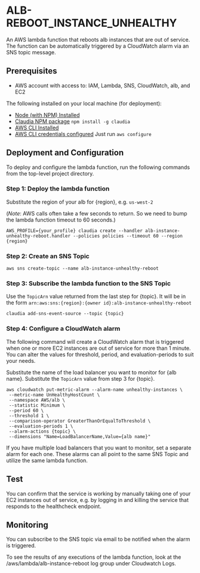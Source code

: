 # ALB-REBOOT_INSTANCE_UNHEALTHY

An AWS lambda function that reboots alb instances that are out of service. 
The function can be automatically triggered by a CloudWatch alarm via 
an SNS topic message.

## Prerequisites

* AWS account with access to: IAM, Lambda, SNS, CloudWatch, alb, and EC2

The following installed on your local machine (for deployment):

* [Node (with NPM) Installed](https://docs.npmjs.com/getting-started/installing-node) 
* [Claudia NPM package](https://www.npmjs.com/package/claudia) `npm install -g claudia`
* [AWS CLI Installed](http://docs.aws.amazon.com/cli/latest/userguide/installing.html) 
* [AWS CLI credentials configured](http://docs.aws.amazon.com/cli/latest/userguide/cli-chap-getting-started.html) Just run `aws configure`

## Deployment and Configuration

To deploy and configure the lambda function, run the following commands from the top-level project directory.

### Step 1: Deploy the lambda function

Substitute the region of your alb for {region}, e.g. `us-west-2`

(*Note*: AWS calls often take a few seconds to return. So we need to 
bump the lambda function timeout to 60 seconds.)

```
AWS_PROFILE={your_profile} claudia create --handler alb-instance-unhealthy-reboot.handler --policies policies --timeout 60 --region {region}
```

### Step 2: Create an SNS Topic

```
aws sns create-topic --name alb-instance-unhealthy-reboot
```

### Step 3: Subscribe the lambda function to the SNS Topic

Use the `TopicArn` value returned from the last step for {topic}. It 
will be in the form `arn:aws:sns:{region}:{owner id}:alb-instance-unhealthy-reboot`

```
claudia add-sns-event-source --topic {topic}
```

### Step 4: Configure a CloudWatch alarm

The following command will create a CloudWatch alarm that is triggered when
one or more EC2 instances are out of service for more than 1 minute. You can 
alter the values for threshold, period, and evaluation-periods to suit your needs.

Substitute the name of the load balancer you want to monitor for {alb name}. 
Substitute the `TopicArn` value from step 3 for {topic}.

```
aws cloudwatch put-metric-alarm --alarm-name unhealthy-instances \
 --metric-name UnHealthyHostCount \
 --namespace AWS/alb \
 --statistic Minimum \
 --period 60 \
 --threshold 1 \
 --comparison-operator GreaterThanOrEqualToThreshold \
 --evaluation-periods 1 \
 --alarm-actions {topic} \
 --dimensions "Name=LoadBalancerName,Value={alb name}" 
```

If you have multiple load balancers that you want to monitor, set a separate alarm
for each one. These alarms can all point to the same SNS Topic and utilize the same
lambda function.

## Test

You can confirm that the service is working by manually taking one of your EC2 instances out of service, e.g.
by logging in and killing the service that responds to the healthcheck endpoint.

## Monitoring 

You can subscribe to the SNS topic via email to be notified when the alarm is triggered.

To see the results of any executions of the lambda function, look at the /aws/lambda/alb-instance-reboot log group
under Cloudwatch Logs.


